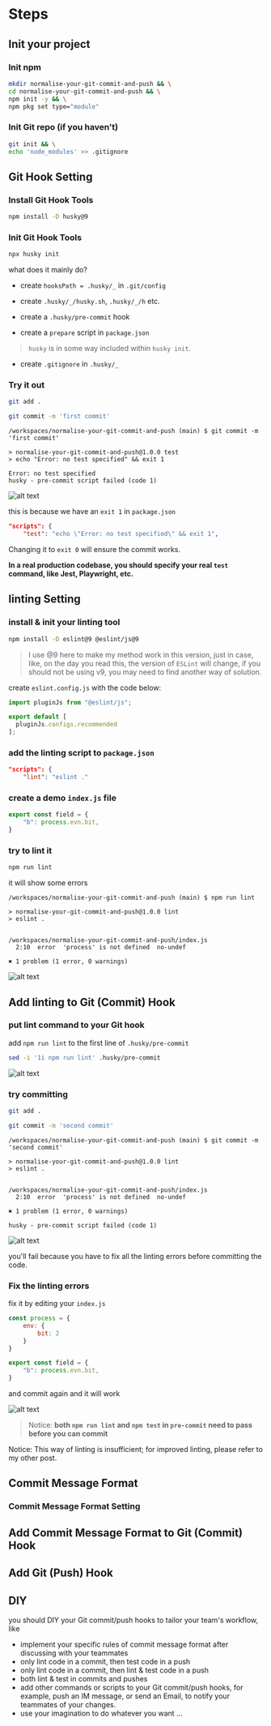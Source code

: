 # Steps

## Init your project

### Init npm

```sh
mkdir normalise-your-git-commit-and-push && \
cd normalise-your-git-commit-and-push && \
npm init -y && \
npm pkg set type="module"
```

### Init Git repo (if you haven't)

```sh
git init && \
echo 'node_modules' >> .gitignore
```

## Git Hook Setting

### Install Git Hook Tools

```sh
npm install -D husky@9
```

### Init Git Hook Tools

```sh
npx husky init
```

what does it mainly do?

- create `hooksPath = .husky/_` in `.git/config`

- create `.husky/_/husky.sh`, `.husky/_/h` etc.

- create a `.husky/pre-commit` hook

- create a `prepare` script in `package.json`

> `husky` is in some way included within `husky init`.

- create `.gitignore` in `.husky/_`

### Try it out

```sh
git add .
```

```sh
git commit -m 'first commit'
```

```console
/workspaces/normalise-your-git-commit-and-push (main) $ git commit -m 'first commit'

> normalise-your-git-commit-and-push@1.0.0 test
> echo "Error: no test specified" && exit 1

Error: no test specified
husky - pre-commit script failed (code 1)
```

![alt text](image.png)

this is because we have an `exit 1` in `package.json`

```json
"scripts": {
    "test": "echo \"Error: no test specified\" && exit 1",
```

Changing it to `exit 0` will ensure the commit works.

**In a real production codebase, you should specify your real `test` command, like Jest, Playwright, etc.**

## linting Setting

### install & init your linting tool

```sh
npm install -D eslint@9 @eslint/js@9
```
> I use @9 here to make my method work in this version, just in case, like, on the day you read this, the version of `ESLint` will change, if you should not be using v9, you may need to find another way of solution.

create `eslint.config.js` with the code below:

```js
import pluginJs from "@eslint/js";

export default [
  pluginJs.configs.recommended
];
```

### add the linting script to `package.json`

```json
"scripts": {
    "lint": "eslint ."
```

### create a demo `index.js` file

```js
export const field = {
    "b": process.evn.bit,
}
```

### try to lint it

```sh
npm run lint
```

it will show some errors

```console
/workspaces/normalise-your-git-commit-and-push (main) $ npm run lint

> normalise-your-git-commit-and-push@1.0.0 lint
> eslint .


/workspaces/normalise-your-git-commit-and-push/index.js
  2:10  error  'process' is not defined  no-undef

✖ 1 problem (1 error, 0 warnings)

```

![alt text](image-1.png)

## Add linting to Git (Commit) Hook

### put lint command to your Git hook

add `npm run lint` to the first line of `.husky/pre-commit`

```sh
sed -i '1i npm run lint' .husky/pre-commit
```

![alt text](image-2.png)

### try committing

```sh
git add .
```

```sh
git commit -m 'second commit'
```

```console
/workspaces/normalise-your-git-commit-and-push (main) $ git commit -m 'second commit'

> normalise-your-git-commit-and-push@1.0.0 lint
> eslint .


/workspaces/normalise-your-git-commit-and-push/index.js
  2:10  error  'process' is not defined  no-undef

✖ 1 problem (1 error, 0 warnings)

husky - pre-commit script failed (code 1)
```

![alt text](image-3.png)

you'll fail because you have to fix all the linting errors before committing the code.

### Fix the linting errors

fix it by editing your `index.js`

```js
const process = {
    env: {
        bit: 2
    }
}

export const field = {
    "b": process.evn.bit,
}

```

and commit again and it will work

![alt text](image-4.png)

> Notice: **both `npm run lint` and `npm test` in `pre-commit` need to pass before you can commit**

Notice: This way of linting is insufficient; for improved linting, please refer to my other post.

## Commit Message Format

### Commit Message Format Setting

## Add Commit Message Format to Git (Commit) Hook

## Add Git (Push) Hook

## DIY

you should DIY your Git commit/push hooks to tailor your team's workflow, like

- implement your specific rules of commit message format after discussing with your teammates
- only lint code in a commit, then test code in a push
- only lint code in a commit, then lint & test code in a push
- both lint & test in commits and pushes
- add other commands or scripts to your Git commit/push hooks, for example, push an IM message, or send an Email, to notify your teammates of your changes.
- use your imagination to do whatever you want ...
